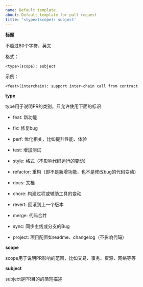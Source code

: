 ```yaml
---
name: Default template
about: Default template for pull request
title: '<type>(scope): subject'
---
```


**标题**

不超过80个字符，英文

格式：
```
<type>(scope): subject
```
示例：
```
<feat>(interchain): support inter-chain call from contract
```

**type**

type用于说明PR的类别，只允许使用下面的标识

- feat: 新功能

- fix: 修复bug

- perf: 优化相关，比如提升性能、体验

- test: 增加测试

- style: 格式（不影响代码运行的变动）

- refactor: 重构（即不是新增功能，也不是修改bug的代码变动）

- docs: 文档

- chore: 构建过程或辅助工具的变动

- revert: 回滚到上一个版本

- merge: 代码合并

- sync: 同步主线或分支的Bug

- project: 项目配置如readme、changelog（不影响代码）

**scope**

scope用于说明PR影响的范围，比如交易、事务、资源、网络等等

**subject**

subject是PR目的的简短描述
